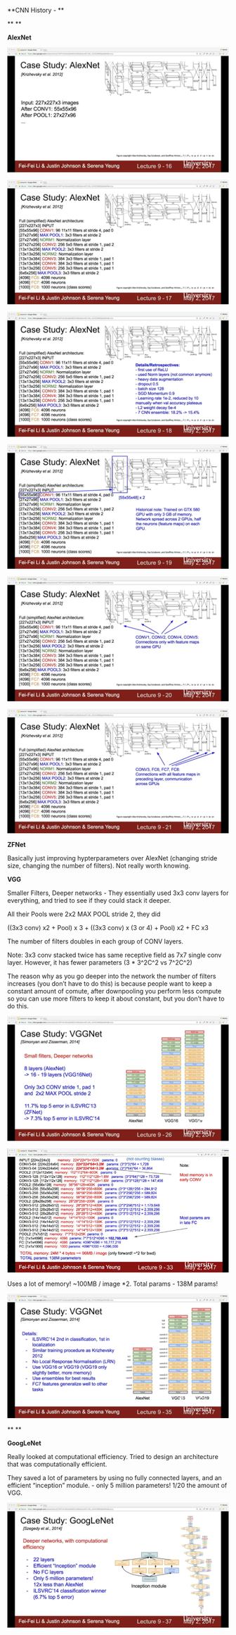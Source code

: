 **CNN History - **

**
**

**AlexNet**

![IMG\_0001.PNG](/assets/blog_resources/0DB08D7046462D6BD9AD636F7212E9F8.png)

![IMG\_0002.PNG](/assets/blog_resources/6CD19C6D474C41708F5DECC5DFF9AA2A.png)

![IMG\_0003.PNG](/assets/blog_resources/0C620FA2AF842D2D77FA1E4A1912FCDA.png)

![IMG\_0005.PNG](/assets/blog_resources/86054C019012CFBB74BFE54CC3E10A5C.png)

![IMG\_0006.PNG](/assets/blog_resources/5FA93B280D55160E66494DD6083C3237.png)

![IMG\_0007.PNG](/assets/blog_resources/372F2B21885FBB738E343550F9C1741B.png)

**ZFNet**

Basically just improving hypterparameters over AlexNet (changing stride size, changing the number of filters). Not really worth knowing.

**VGG**

Smaller Filters, Deeper networks - They essentially used 3x3 conv layers for everything, and tried to see if they could stack it deeper.

All their Pools were 2x2 MAX POOL stride 2, they did

 ((3x3 conv) x2 + Pool) x 3 + ((3x3 conv) x (3 or 4) + Pool) x2 + FC x3

The number of filters doubles in each group of CONV layers.

Note: 3x3 conv stacked twice has same receptive field as 7x7 single conv layer. However, it has fewer parameters (3 \* 3^2C^2 vs 7^2C^2) 

The reason why as you go deeper into the network the number of filters increases (you don’t have to do this) is because people want to keep a constant amount of comute, after downpooling you perform less compute so you can use more filters to keep it about constant, but you don’t have to do this.

![IMG\_0011.PNG](/assets/blog_resources/259BC15FCB49F920208DA2B0091AE965.png)

![Screenshot 2020-02-28 at 6.37.11 PM.png](/assets/blog_resources/31CAB09FB06D682342F616E54A6CA976.png)

Uses a lot of memory! ~100MB / image \*2\. Total params - 138M params!

![IMG\_0014.PNG](/assets/blog_resources/8563050998F3E69FC2856E561667AE99.png)

**
**

**GoogLeNet** 

Really looked at computational efficiency. Tried to design an architecture that was computationally efficient. 

They saved a lot of parameters by using no fully connected layers, and an efficient “inception” module. - only 5 million parameters! 1/20 the amount of VGG.

![IMG\_0015.PNG](/assets/blog_resources/DAF3C404B99E4ABE84D08BFFC6CEFEFB.png)